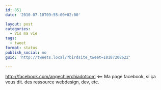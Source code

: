 ```yaml
---
id: 851
date: '2010-07-10T09:55:00+02:00'

layout: post
categories:
  - Vis ma vie
tags:
  - tweet
format: status
publish_social: no
guid: 'http://tweets.local/?birdsite_tweet=18187208622'

---
```


http://facebook.com/angechierchiadotcom &lt;== Ma page facebook, si ça vous dit. des ressource webdesign, dev, etc.